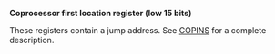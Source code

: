 **Coprocessor first location register (low 15 bits)**

These registers contain a jump address. See [COPINS](/hardware:copins) for a complete description.

